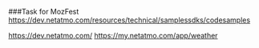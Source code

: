 ###Task for MozFest
https://dev.netatmo.com/resources/technical/samplessdks/codesamples

https://dev.netatmo.com/
https://my.netatmo.com/app/weather
